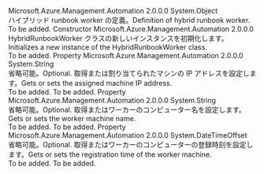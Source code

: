 <Type Name="HybridRunbookWorker" FullName="Microsoft.Azure.Management.Automation.Models.HybridRunbookWorker">
  <TypeSignature Language="C#" Value="public class HybridRunbookWorker" />
  <TypeSignature Language="ILAsm" Value=".class public auto ansi beforefieldinit HybridRunbookWorker extends System.Object" />
  <TypeSignature Language="DocId" Value="T:Microsoft.Azure.Management.Automation.Models.HybridRunbookWorker" />
  <TypeSignature Language="VB.NET" Value="Public Class HybridRunbookWorker" />
  <TypeSignature Language="F#" Value="type HybridRunbookWorker = class" />
  <AssemblyInfo>
    <AssemblyName>Microsoft.Azure.Management.Automation</AssemblyName>
    <AssemblyVersion>2.0.0.0</AssemblyVersion>
  </AssemblyInfo>
  <Base>
    <BaseTypeName>System.Object</BaseTypeName>
  </Base>
  <Interfaces />
  <Docs>
    <summary>
            <span data-ttu-id="bcb25-101">ハイブリッド runbook worker の定義。</span><span class="sxs-lookup"><span data-stu-id="bcb25-101">Definition of hybrid runbook worker.</span></span>
            </summary>
    <remarks>To be added.</remarks>
  </Docs>
  <Members>
    <Member MemberName=".ctor">
      <MemberSignature Language="C#" Value="public HybridRunbookWorker ();" />
      <MemberSignature Language="ILAsm" Value=".method public hidebysig specialname rtspecialname instance void .ctor() cil managed" />
      <MemberSignature Language="DocId" Value="M:Microsoft.Azure.Management.Automation.Models.HybridRunbookWorker.#ctor" />
      <MemberSignature Language="VB.NET" Value="Public Sub New ()" />
      <MemberType>Constructor</MemberType>
      <AssemblyInfo>
        <AssemblyName>Microsoft.Azure.Management.Automation</AssemblyName>
        <AssemblyVersion>2.0.0.0</AssemblyVersion>
      </AssemblyInfo>
      <Parameters />
      <Docs>
        <summary>
            <span data-ttu-id="bcb25-102">HybridRunbookWorker クラスの新しいインスタンスを初期化します。</span><span class="sxs-lookup"><span data-stu-id="bcb25-102">Initializes a new instance of the HybridRunbookWorker class.</span></span>
            </summary>
        <remarks>To be added.</remarks>
      </Docs>
    </Member>
    <Member MemberName="IpAddress">
      <MemberSignature Language="C#" Value="public string IpAddress { get; set; }" />
      <MemberSignature Language="ILAsm" Value=".property instance string IpAddress" />
      <MemberSignature Language="DocId" Value="P:Microsoft.Azure.Management.Automation.Models.HybridRunbookWorker.IpAddress" />
      <MemberSignature Language="VB.NET" Value="Public Property IpAddress As String" />
      <MemberSignature Language="F#" Value="member this.IpAddress : string with get, set" Usage="Microsoft.Azure.Management.Automation.Models.HybridRunbookWorker.IpAddress" />
      <MemberType>Property</MemberType>
      <AssemblyInfo>
        <AssemblyName>Microsoft.Azure.Management.Automation</AssemblyName>
        <AssemblyVersion>2.0.0.0</AssemblyVersion>
      </AssemblyInfo>
      <ReturnValue>
        <ReturnType>System.String</ReturnType>
      </ReturnValue>
      <Docs>
        <summary>
            <span data-ttu-id="bcb25-103">省略可能。</span><span class="sxs-lookup"><span data-stu-id="bcb25-103">Optional.</span></span> <span data-ttu-id="bcb25-104">取得または割り当てられたマシンの IP アドレスを設定します。</span><span class="sxs-lookup"><span data-stu-id="bcb25-104">Gets or sets the assigned machine IP address.</span></span>
            </summary>
        <value>To be added.</value>
        <remarks>To be added.</remarks>
      </Docs>
    </Member>
    <Member MemberName="Name">
      <MemberSignature Language="C#" Value="public string Name { get; set; }" />
      <MemberSignature Language="ILAsm" Value=".property instance string Name" />
      <MemberSignature Language="DocId" Value="P:Microsoft.Azure.Management.Automation.Models.HybridRunbookWorker.Name" />
      <MemberSignature Language="VB.NET" Value="Public Property Name As String" />
      <MemberSignature Language="F#" Value="member this.Name : string with get, set" Usage="Microsoft.Azure.Management.Automation.Models.HybridRunbookWorker.Name" />
      <MemberType>Property</MemberType>
      <AssemblyInfo>
        <AssemblyName>Microsoft.Azure.Management.Automation</AssemblyName>
        <AssemblyVersion>2.0.0.0</AssemblyVersion>
      </AssemblyInfo>
      <ReturnValue>
        <ReturnType>System.String</ReturnType>
      </ReturnValue>
      <Docs>
        <summary>
            <span data-ttu-id="bcb25-105">省略可能。</span><span class="sxs-lookup"><span data-stu-id="bcb25-105">Optional.</span></span> <span data-ttu-id="bcb25-106">取得またはワーカーのコンピューター名を設定します。</span><span class="sxs-lookup"><span data-stu-id="bcb25-106">Gets or sets the worker machine name.</span></span>
            </summary>
        <value>To be added.</value>
        <remarks>To be added.</remarks>
      </Docs>
    </Member>
    <Member MemberName="RegistrationDateTime">
      <MemberSignature Language="C#" Value="public DateTimeOffset RegistrationDateTime { get; set; }" />
      <MemberSignature Language="ILAsm" Value=".property instance valuetype System.DateTimeOffset RegistrationDateTime" />
      <MemberSignature Language="DocId" Value="P:Microsoft.Azure.Management.Automation.Models.HybridRunbookWorker.RegistrationDateTime" />
      <MemberSignature Language="VB.NET" Value="Public Property RegistrationDateTime As DateTimeOffset" />
      <MemberSignature Language="F#" Value="member this.RegistrationDateTime : DateTimeOffset with get, set" Usage="Microsoft.Azure.Management.Automation.Models.HybridRunbookWorker.RegistrationDateTime" />
      <MemberType>Property</MemberType>
      <AssemblyInfo>
        <AssemblyName>Microsoft.Azure.Management.Automation</AssemblyName>
        <AssemblyVersion>2.0.0.0</AssemblyVersion>
      </AssemblyInfo>
      <ReturnValue>
        <ReturnType>System.DateTimeOffset</ReturnType>
      </ReturnValue>
      <Docs>
        <summary>
            <span data-ttu-id="bcb25-107">省略可能。</span><span class="sxs-lookup"><span data-stu-id="bcb25-107">Optional.</span></span> <span data-ttu-id="bcb25-108">取得またはワーカーのコンピューターの登録時刻を設定します。</span><span class="sxs-lookup"><span data-stu-id="bcb25-108">Gets or sets the registration time of the worker machine.</span></span>
            </summary>
        <value>To be added.</value>
        <remarks>To be added.</remarks>
      </Docs>
    </Member>
  </Members>
</Type>